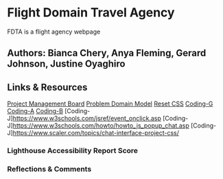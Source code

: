 # Flight Domain Travel Agency
FDTA is a flight agency webpage

## Authors: Bianca Chery, Anya Fleming, Gerard Johnson, Justine Oyaghiro

## Links & Resources
[Project Management Board](https://github.com/orgs/Code404Found/projects/1/views/1)
[Problem Domain Model](https://miro.com/app/board/uXjVM9pTxp0=/)
[Reset CSS](www.meyerweb.com)
[Coding-G](https://www.scaler.com/topics/date-picker-in-html/)
[Coding-A](https://www.scaler.com/topics/how-to-make-a-button-link-to-another-page-in-html/)
[Coding-B](https://forum.freecodecamp.org/t/importing-survey-form-project-into-visual-studio-code/552783)
[Coding-J]https://www.w3schools.com/jsref/event_onclick.asp
[Coding-J]https://www.w3schools.com/howto/howto_js_popup_chat.asp
[Coding-J]https://www.scaler.com/topics/chat-interface-project-css/
### Lighthouse Accessibility Report Score

### Reflections & Comments

